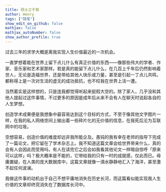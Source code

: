```yaml
---
title: 硕士之于我
author: Henry
tags: ["随笔"]
show_edit_on_github: false
mathjax: false
mathjax_autoNumber: false
show_author_profile: true
---
```


过去三年的求学大概是离我实现人生价值最近的一次机会。

<!--more-->

一直梦想着能在世界上留下点儿什么有真正价值的东西——像那些伟大的学者、作家、音乐家和艺术家那样。若是真的能留下点儿什么，在几百上千年后仍然影响着世人，无论是造福世界，还是带给其他人快乐或力量，甚至是引起一丁点儿共鸣，都称得上是一次对生活的虚无的成功抵抗，也不枉我在世界上活一遭。

当然着实是这样想的，只是连我都觉得听起来挺假大空的。除了家人，几乎没和其他人提起过这件事情，不过更多的原因是成年后从来不会有人在聊天时说起各自的人生梦想。

创造学术成果便是我想象中最容易达到这个目标的方式，不至于像其他文字图片一样，在我的私人网络空间上输出着一些碎片化的无价值的信息，在我死后沦为互联网中的垃圾。

空想容易，创造价值的难度却远非我所能企及。愚钝的我有幸在老师的指导下完成了一篇论文，把它留在了学术杂志上。我不知道这篇文章会给世界带来什么，真的会有人会因此而受用吗，有人在读完它之后会如我看其他论文一样暗自惊呼「原来可以这样」吗？极大概率是不能的，它带给我的只有一时的成就感，仅此而已。毋庸置疑，在人类的庞大数据库中，这篇文章就像一滴水静静地汇入了海洋，甚至激不起任何波澜。

我做这件事的动机出于自己不想平庸地消失在历史长河，而这篇看似能实现我人生价值的文章却终究消失在了数据库长河中。
